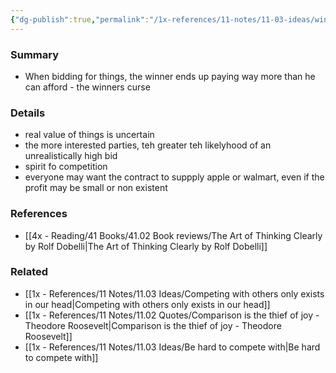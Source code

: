 ```yaml
---
{"dg-publish":true,"permalink":"/1x-references/11-notes/11-03-ideas/winners-curse/","title":"Winners curse","noteIcon":""}
---
```



### Summary
-  When bidding for things, the winner ends up paying way more than he can afford - the winners curse

### Details
- real value of things is uncertain
- the more interested parties, teh greater teh likelyhood of an unrealistically high bid
- spirit fo competition
- everyone may want the contract to suppply apple or walmart, even if the profit may be small or non existent

### References
- [[4x - Reading/41 Books/41.02 Book reviews/The Art of Thinking Clearly by Rolf Dobelli\|The Art of Thinking Clearly by Rolf Dobelli]]

### Related
- [[1x - References/11 Notes/11.03 Ideas/Competing with others only exists in our head\|Competing with others only exists in our head]]
- [[1x - References/11 Notes/11.02 Quotes/Comparison is the thief of joy - Theodore Roosevelt\|Comparison is the thief of joy - Theodore Roosevelt]]
- [[1x - References/11 Notes/11.03 Ideas/Be hard to compete with\|Be hard to compete with]]